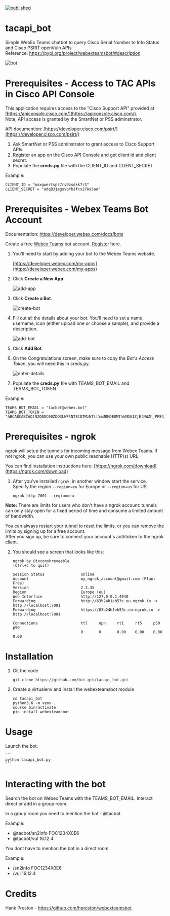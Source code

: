[![published](https://static.production.devnetcloud.com/codeexchange/assets/images/devnet-published.svg)](https://developer.cisco.com/codeexchange/github/repo/bit-git/tacapi_bot)
# tacapi_bot
Simple WebEx Teams chatbot to query Cisco Serial Number to Info Status and Cisco PSRIT openVuln APIs</br>
Reference: https://pypi.org/project/webexteamsbot/#description

![bot](https://github.com/bit-git/tacapi_bot/raw/main/images/bot.gif)

# Prerequisites - Access to TAC APIs in Cisco API Console
This application requires access to the "Cisco Support API" provided at [https://apiconsole.cisco.com/](https://apiconsole.cisco.com/).  
Note, API access is granted by the SmartNet or PSS adminstrator.   

API documention: [https://developer.cisco.com/psirt/](https://developer.cisco.com/psirt/)

1. Ask SmartNet or PSS adminstrator to grant access to Cisco Support APIs. 
2. Register an app on the Cisco API Console and get client id and client secret.
3. Populate the **creds.py** file with the CLIENT_ID and CLIENT_SECRET

Example:
```
CLIENT_ID = "mxxgwertsps7ry9zsdkk7r3"
CLIENT_SECRET = "adqB3jegsvbYbJfcx27As5au"
```

# Prerequisites - Webex Teams Bot Account
Documentation: https://developer.webex.com/docs/bots

Create a free [Webex Teams](https://www.webex.com/products/teams/index.html) bot account.  [Register](https://www.webex.com/pricing/free-trial.html) here.

1. You'll need to start by adding your bot to the Webex Teams website.

    [https://developer.webex.com/my-apps](https://developer.webex.com/my-apps)

2. Click **Create a New App**

    ![add-app](https://github.com/bit-git/tacapi_bot/raw/main/images/createnewapp.png)

3. Click **Create a Bot**.

    ![create-bot](https://github.com/bit-git/tacapi_bot/raw/main/images/createnewbot.png)

4. Fill out all the details about your bot.  You'll need to set a name, username, icon (either upload one or choose a sample), and provide a description.

    ![add-bot](https://github.com/bit-git/tacapi_bot/raw/main/images/newbot.png)

5. Click **Add Bot**.

6. On the Congratulations screen, make sure to copy the *Bot's Access Token*, you will need this in creds.py.

    ![enter-details](https://github.com/bit-git/tacapi_bot/raw/main/images/botcongrats.png)

7. Populate the **creds.py** file with TEAMS_BOT_EMAIL and TEAMS_BOT_TOKEN

Example:
```
TEAMS_BOT_EMAIL = "tacbot@webex.bot"
TEAMS_BOT_TOKEN = "ABCABCABCAQtN2Q0OC00ZDQ3LWFlNTEtOTMzNTllYmU0MDE0MThkMDA1ZjEtNWZh_PF84_consumer"
```

# Prerequisites - ngrok

[ngrok](http://ngrok.com) will setup the tunnels for incoming message from Webex Teams.
If not ngrok, you can use your own public reachable HTTP(s) URL.

You can find installation instructions here: [https://ngrok.com/download](https://ngrok.com/download)

1. After you've installed `ngrok`, in another window start the service. </br>
   Specify the region `--region=eu` for Europe or `--region=us` for US.
   
    ```
    ngrok http 7001 --region=eu 
    ```
**Note:** There are limits for users who don't have a ngrok account: tunnels can only stay open for a fixed period of time and consume a limited amount of bandwidth.

You can always restart your tunnel to reset the limits, or you can remove the limits by signing up for a free account.</br> 
After you sign up, be sure to connect your account's authtoken to the ngrok client.

2. You should see a screen that looks like this:

    ```
    ngrok by @inconshreveable                                                                                                   (Ctrl+C to quit)

    Session Status                online
    Account                       my_ngrok_account@gmail.com (Plan: Free)
    Version                       2.3.35
    Region                        Europe (eu)
    Web Interface                 http://127.0.0.1:4040
    Forwarding                    http://63b24b1eb53c.eu.ngrok.io -> http://localhost:7001
    Forwarding                    https://63b24b1eb53c.eu.ngrok.io -> http://localhost:7001
    
    Connections                   ttl     opn     rt1     rt5     p50     p90
                                  0       0       0.00    0.00    0.00    0.00

    ```

# Installation
1. Git the code
	```
	git clone https://github.com/bit-git/tacapi_bot.git
	```

2. Create a virtualenv and install the webexteamsbot module

    ```
    cd tacapi_bot
    python3.6 -m venv .
    source bin/activate
    pip install webexteamsbot
    ```
	
# Usage
Launch the bot.

    ```
    python tacapi_bot.py
    ```

# Interacting with the bot

Search the bot on Webex Teams with the TEAMS_BOT_EMAIL. Interact direct or add in a group room.

In a group room you need to mention the bot - @tacbot

Example:

* @tacbot/sn2info FOC1234X0E6
* @tacbot/vul 16.12.4

You dont have to mention the bot in a direct room.

Example:

* /sn2info FOC1234X0E6
* /vul 16.12.4


# Credits
Hank Preston - https://github.com/hpreston/webexteamsbot
